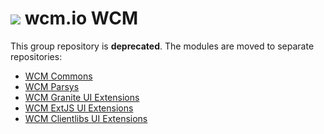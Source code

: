 <img src="https://wcm.io/images/favicon-16@2x.png"/> wcm.io WCM
======

This group repository is **deprecated**. The modules are moved to separate repositories:

* [WCM Commons](https://github.com/wcm-io/io.wcm.wcm.commons)
* [WCM Parsys](https://github.com/wcm-io/io.wcm.wcm.parsys)
* [WCM Granite UI Extensions](https://github.com/wcm-io/io.wcm.wcm.ui.granite)
* [WCM ExtJS UI Extensions](https://github.com/wcm-io/io.wcm.wcm.ui.extjs)
* [WCM Clientlibs UI Extensions](https://github.com/wcm-io/io.wcm.wcm.ui.clientlibs)
